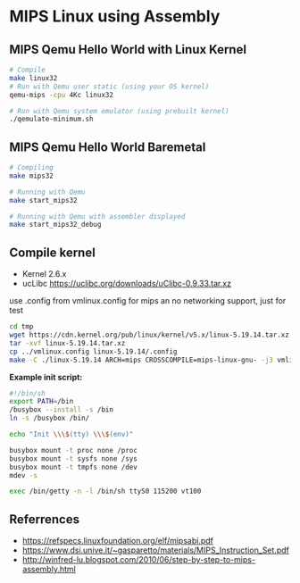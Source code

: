 # MIPS Linux using Assembly

## MIPS Qemu Hello World with Linux Kernel

``` bash
# Compile
make linux32
# Run with Qemu user static (using your OS kernel)
qemu-mips -cpu 4Kc linux32

# Run with Qemu system emulator (using prebuilt kernel)
./qemulate-minimum.sh

```

## MIPS Qemu Hello World Baremetal

``` bash
# Compiling
make mips32

# Running with Qemu
make start_mips32

# Running with Qemu with assembler displayed
make start_mips32_debug

```

## Compile kernel

- Kernel 2.6.x
- ucLibc https://uclibc.org/downloads/uClibc-0.9.33.tar.xz

use .config from vmlinux.config for mips an no networking support, just for test

``` bash
cd tmp
wget https://cdn.kernel.org/pub/linux/kernel/v5.x/linux-5.19.14.tar.xz
tar -xvf linux-5.19.14.tar.xz
cp ../vmlinux.config linux-5.19.14/.config
make -C ./linux-5.19.14 ARCH=mips CROSSCOMPILE=mips-linux-gnu- -j3 vmlinux
```
**Example init script:**

``` bash
#!/bin/sh
export PATH=/bin
/busybox --install -s /bin
ln -s /busybox /bin/

echo "Init \\\$(tty) \\\$(env)"

busybox mount -t proc none /proc
busybox mount -t sysfs none /sys
busybox mount -t tmpfs none /dev
mdev -s

exec /bin/getty -n -l /bin/sh ttyS0 115200 vt100
```

## Referrences
- https://refspecs.linuxfoundation.org/elf/mipsabi.pdf
- https://www.dsi.unive.it/~gasparetto/materials/MIPS_Instruction_Set.pdf
- http://winfred-lu.blogspot.com/2010/06/step-by-step-to-mips-assembly.html
